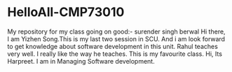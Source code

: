 # HelloAll-CMP73010
My repository for my class
going on good:- surender singh berwal
Hi there, I am Yizhen Song.This is my last two session in SCU. And i am look forward to get knowledge about software development in this unit.  Rahul teaches very well. I really like the way he teaches.
This is my favourite class.
Hi, Its Harpreet. I am in Managing Software development.
